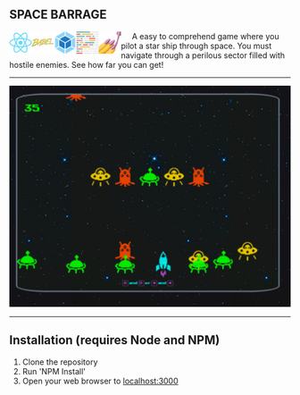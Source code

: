 ## SPACE BARRAGE

<img style="float: left; width: 40px; height: 40px" alt="React" src="./src/Assets/doc-photos/react.png?raw=true">&nbsp;<img style="float: left; width: 40px; height: 40px" alt="Babel" src="./src/Assets/doc-photos/babel.png?raw=true">&nbsp;<img style="float: left; width: 40px; height: 40px" alt="Webpack" src="./src/Assets/doc-photos/webpack.png?raw=true">&nbsp;<img style="float: left; width: 40px; height: 40px" alt="Prettier" src="./src/Assets/doc-photos/prettier.png?raw=true">&nbsp;<img style="float: left; width: 40px; height: 40px" alt="Styledf" src="./src/Assets/doc-photos/styled-components.png?raw=true">
A easy to comprehend game where you pilot a star ship through space. You must navigate through a perilous sector filled with hostile enemies. See how far you can get!

---

![Screen Capture of Space Barrage](./src/Assets/doc-photos/screencapture.png?raw=true 'In-game screen capture')

---

## Installation (requires Node and NPM)

1. Clone the repository
2. Run 'NPM Install'
3. Open your web browser to [localhost:3000](http://localhost:3000/)
